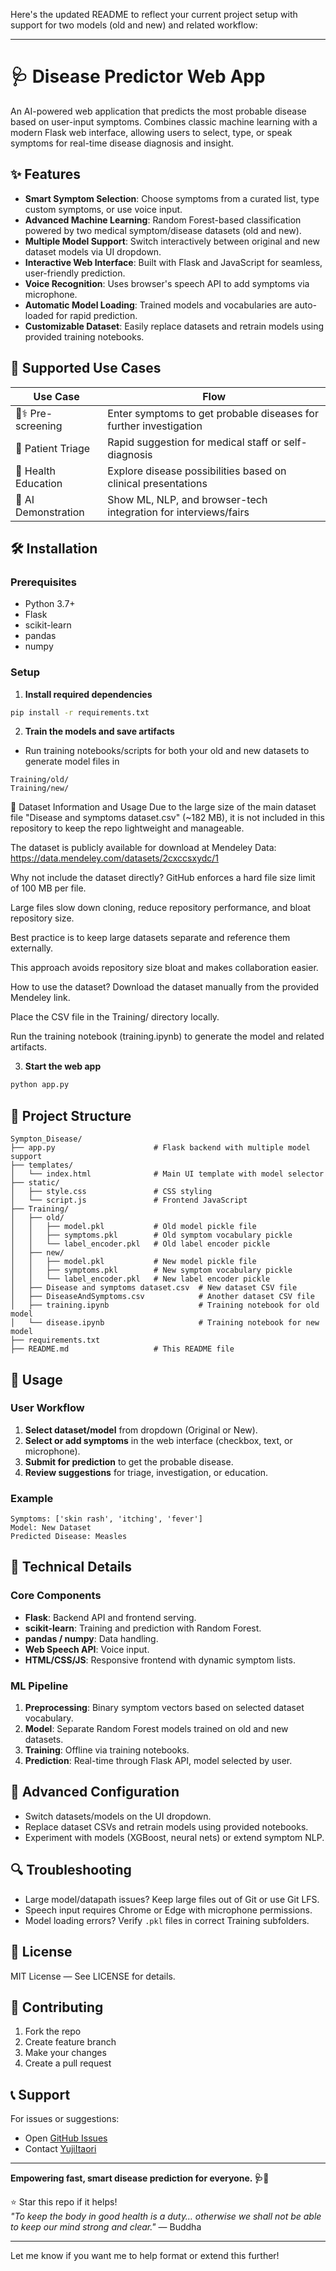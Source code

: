 Here's the updated README to reflect your current project setup with support for two models (old and new) and related workflow:

***

# 🩺 Disease Predictor Web App

An AI-powered web application that predicts the most probable disease based on user-input symptoms. Combines classic machine learning with a modern Flask web interface, allowing users to select, type, or speak symptoms for real-time disease diagnosis and insight.

## ✨ Features

- **Smart Symptom Selection**: Choose symptoms from a curated list, type custom symptoms, or use voice input.
- **Advanced Machine Learning**: Random Forest-based classification powered by two medical symptom/disease datasets (old and new).
- **Multiple Model Support**: Switch interactively between original and new dataset models via UI dropdown.
- **Interactive Web Interface**: Built with Flask and JavaScript for seamless, user-friendly prediction.
- **Voice Recognition**: Uses browser's speech API to add symptoms via microphone.
- **Automatic Model Loading**: Trained models and vocabularies are auto-loaded for rapid prediction.
- **Customizable Dataset**: Easily replace datasets and retrain models using provided training notebooks.

## 🎯 Supported Use Cases

| Use Case                     | Flow                                                            |
|------------------------------|-----------------------------------------------------------------|
| 🧑⚕️ Pre-screening           | Enter symptoms to get probable diseases for further investigation|
| 🏥 Patient Triage            | Rapid suggestion for medical staff or self-diagnosis            |
| 📝 Health Education          | Explore disease possibilities based on clinical presentations   |
| 🤖 AI Demonstration          | Show ML, NLP, and browser-tech integration for interviews/fairs |

## 🛠️ Installation

### Prerequisites

- Python 3.7+
- Flask
- scikit-learn
- pandas
- numpy

### Setup

1. **Install required dependencies**

```bash
pip install -r requirements.txt
```

2. **Train the models and save artifacts**

- Run training notebooks/scripts for both your old and new datasets to generate model files in

```
Training/old/
Training/new/
```

📁 Dataset Information and Usage
Due to the large size of the main dataset file "Disease and symptoms dataset.csv" (~182 MB), it is not included in this repository to keep the repo lightweight and manageable.

The dataset is publicly available for download at Mendeley Data:
https://data.mendeley.com/datasets/2cxccsxydc/1

Why not include the dataset directly?
GitHub enforces a hard file size limit of 100 MB per file.

Large files slow down cloning, reduce repository performance, and bloat repository size.

Best practice is to keep large datasets separate and reference them externally.

This approach avoids repository size bloat and makes collaboration easier.

How to use the dataset?
Download the dataset manually from the provided Mendeley link.

Place the CSV file in the Training/ directory locally.

Run the training notebook (training.ipynb) to generate the model and related artifacts.

3. **Start the web app**

```bash
python app.py
```

## 📁 Project Structure

```
Sympton_Disease/
├── app.py                      # Flask backend with multiple model support
├── templates/
│   └── index.html              # Main UI template with model selector
├── static/
│   ├── style.css               # CSS styling
│   └── script.js               # Frontend JavaScript
├── Training/
│   ├── old/
│   │   ├── model.pkl           # Old model pickle file
│   │   ├── symptoms.pkl        # Old symptom vocabulary pickle
│   │   └── label_encoder.pkl   # Old label encoder pickle
│   ├── new/
│   │   ├── model.pkl           # New model pickle file
│   │   ├── symptoms.pkl        # New symptom vocabulary pickle
│   │   └── label_encoder.pkl   # New label encoder pickle
│   ├── Disease and symptoms dataset.csv  # New dataset CSV file
│   ├── DiseaseAndSymptoms.csv            # Another dataset CSV file
│   ├── training.ipynb                    # Training notebook for old model
│   └── disease.ipynb                     # Training notebook for new model
├── requirements.txt
├── README.md                   # This README file
```

## 🚀 Usage

### User Workflow

1. **Select dataset/model** from dropdown (Original or New).
2. **Select or add symptoms** in the web interface (checkbox, text, or microphone).
3. **Submit for prediction** to get the probable disease.
4. **Review suggestions** for triage, investigation, or education.

### Example

```text
Symptoms: ['skin rash', 'itching', 'fever']
Model: New Dataset
Predicted Disease: Measles
```

## 🔧 Technical Details

### Core Components

- **Flask**: Backend API and frontend serving.
- **scikit-learn**: Training and prediction with Random Forest.
- **pandas / numpy**: Data handling.
- **Web Speech API**: Voice input.
- **HTML/CSS/JS**: Responsive frontend with dynamic symptom lists.

### ML Pipeline

1. **Preprocessing**: Binary symptom vectors based on selected dataset vocabulary.
2. **Model**: Separate Random Forest models trained on old and new datasets.
3. **Training**: Offline via training notebooks.
4. **Prediction**: Real-time through Flask API, model selected by user.

## 🎨 Advanced Configuration

- Switch datasets/models on the UI dropdown.
- Replace dataset CSVs and retrain models using provided notebooks.
- Experiment with models (XGBoost, neural nets) or extend symptom NLP.

## 🔍 Troubleshooting

- Large model/datapath issues? Keep large files out of Git or use Git LFS.
- Speech input requires Chrome or Edge with microphone permissions.
- Model loading errors? Verify `.pkl` files in correct Training subfolders.

## 📝 License

MIT License — See LICENSE for details.

## 👥 Contributing

1. Fork the repo  
2. Create feature branch  
3. Make your changes  
4. Create a pull request

## 📞 Support

For issues or suggestions:  
- Open [GitHub Issues](https://github.com/YujiItaori/Disease_Predictor/issues)  
- Contact [YujiItaori](https://github.com/YujiItaori)

***

**Empowering fast, smart disease prediction for everyone. 🩺🤖**

⭐ Star this repo if it helps!  
*"To keep the body in good health is a duty… otherwise we shall not be able to keep our mind strong and clear."* — Buddha

***

Let me know if you want me to help format or extend this further!
